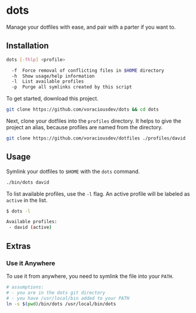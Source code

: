 # dots

Manage your dotfiles with ease, and pair with a parter if you want to.

## Installation

```bash
dots [-fhlp] <profile>

  -f  Force removal of conflicting files in $HOME directory
  -h  Show usage/help information
  -l  List available profiles
  -p  Purge all symlinks created by this script
```

To get started, download this project.

```bash
git clone https://github.com/voraciousdev/dots && cd dots
```

Next, clone your dotfiles into the `profiles` directory. It helps to give the project an alias, because profiles are named from the directory.

```bash
git clone https://github.com/voraciousdev/dotfiles ./profiles/david
```

## Usage

Symlink your dotfiles to `$HOME` with the `dots` command.

```bash
./bin/dots david
```

To list available profiles, use the `-l` flag. An active profile will be labeled as `active` in the list.

```bash
$ dots -l

Available profiles:
 - david (active)
```

## Extras

### Use it Anywhere

To use it from anywhere, you need to symlink the file into your `PATH`.

```bash
# assumptions:
# - you are in the dots git directory
# - you have /usr/local/bin added to your PATH
ln -s $(pwd)/bin/dots /usr/local/bin/dots
```
